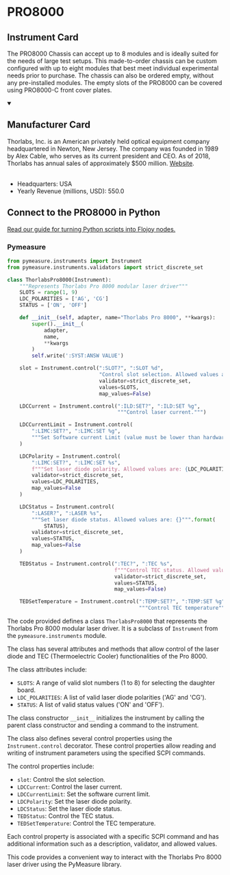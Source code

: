 
# PRO8000

## Instrument Card

The PRO8000 Chassis can accept up to 8 modules and is ideally suited for the needs of large test setups. This made-to-order chassis can be custom configured with up to eight modules that best meet individual experimental needs prior to purchase. The chassis can also be ordered empty, without any pre-installed modules. The empty slots of the PRO8000 can be covered using PRO8000-C front cover plates.

<details open>
<summary><h2>Manufacturer Card</h2></summary>
Thorlabs, Inc. is an American privately held optical equipment company headquartered in Newton, New Jersey. The company was founded in 1989 by Alex Cable, who serves as its current president and CEO. As of 2018, Thorlabs has annual sales of approximately $500 million. <a href=https://www.thorlabs.com/>Website</a>.
<br><br>
<ul>
  <li>Headquarters: USA</li>
  <li>Yearly Revenue (millions, USD): 550.0</li>
</ul>
</details>

## Connect to the PRO8000 in Python

[Read our guide for turning Python scripts into Flojoy nodes.](https://docs.flojoy.ai/custom-nodes/creating-custom-node/)


### Pymeasure

```python
from pymeasure.instruments import Instrument
from pymeasure.instruments.validators import strict_discrete_set

class ThorlabsPro8000(Instrument):
    """Represents Thorlabs Pro 8000 modular laser driver"""
    SLOTS = range(1, 9)
    LDC_POLARITIES = ['AG', 'CG']
    STATUS = ['ON', 'OFF']

    def __init__(self, adapter, name="Thorlabs Pro 8000", **kwargs):
        super().__init__(
            adapter,
            name,
            **kwargs
        )
        self.write(':SYST:ANSW VALUE')

    slot = Instrument.control(":SLOT?", ":SLOT %d",
                              "Control slot selection. Allowed values are: {}""".format(SLOTS),
                              validator=strict_discrete_set,
                              values=SLOTS,
                              map_values=False)

    LDCCurrent = Instrument.control(":ILD:SET?", ":ILD:SET %g",
                                    """Control laser current.""")

    LDCCurrentLimit = Instrument.control(
        ":LIMC:SET?", ":LIMC:SET %g",
        """Set Software current Limit (value must be lower than hardware current limit)."""
    )

    LDCPolarity = Instrument.control(
        ":LIMC:SET?", ":LIMC:SET %s",
        f"""Set laser diode polarity. Allowed values are: {LDC_POLARITIES}""",
        validator=strict_discrete_set,
        values=LDC_POLARITIES,
        map_values=False
    )

    LDCStatus = Instrument.control(
        ":LASER?", ":LASER %s",
        """Set laser diode status. Allowed values are: {}""".format(
            STATUS),
        validator=strict_discrete_set,
        values=STATUS,
        map_values=False
    )

    TEDStatus = Instrument.control(":TEC?", ":TEC %s",
                                   f"""Control TEC status. Allowed values are: {STATUS}""",
                                   validator=strict_discrete_set,
                                   values=STATUS,
                                   map_values=False)

    TEDSetTemperature = Instrument.control(":TEMP:SET?", ":TEMP:SET %g",
                                           """Control TEC temperature""")
```

The code provided defines a class `ThorlabsPro8000` that represents the Thorlabs Pro 8000 modular laser driver. It is a subclass of `Instrument` from the `pymeasure.instruments` module.

The class has several attributes and methods that allow control of the laser diode and TEC (Thermoelectric Cooler) functionalities of the Pro 8000.

The class attributes include:
- `SLOTS`: A range of valid slot numbers (1 to 8) for selecting the daughter board.
- `LDC_POLARITIES`: A list of valid laser diode polarities ('AG' and 'CG').
- `STATUS`: A list of valid status values ('ON' and 'OFF').

The class constructor `__init__` initializes the instrument by calling the parent class constructor and sending a command to the instrument.

The class also defines several control properties using the `Instrument.control` decorator. These control properties allow reading and writing of instrument parameters using the specified SCPI commands.

The control properties include:
- `slot`: Control the slot selection.
- `LDCCurrent`: Control the laser current.
- `LDCCurrentLimit`: Set the software current limit.
- `LDCPolarity`: Set the laser diode polarity.
- `LDCStatus`: Set the laser diode status.
- `TEDStatus`: Control the TEC status.
- `TEDSetTemperature`: Control the TEC temperature.

Each control property is associated with a specific SCPI command and has additional information such as a description, validator, and allowed values.

This code provides a convenient way to interact with the Thorlabs Pro 8000 laser driver using the PyMeasure library.


